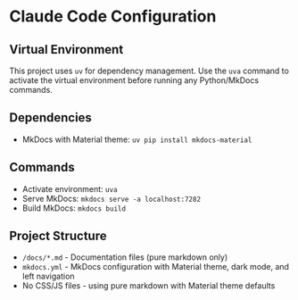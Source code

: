 # Claude Code Configuration

## Virtual Environment
This project uses `uv` for dependency management. Use the `uva` command to activate the virtual environment before running any Python/MkDocs commands.

## Dependencies
- MkDocs with Material theme: `uv pip install mkdocs-material`

## Commands
- Activate environment: `uva`
- Serve MkDocs: `mkdocs serve -a localhost:7282`
- Build MkDocs: `mkdocs build`

## Project Structure
- `/docs/*.md` - Documentation files (pure markdown only)
- `mkdocs.yml` - MkDocs configuration with Material theme, dark mode, and left navigation
- No CSS/JS files - using pure markdown with Material theme defaults